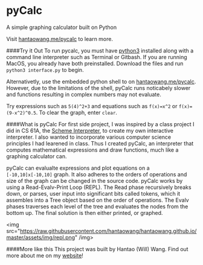 # pyCalc
A simple graphing calculator built on Python

Visit [hantaowang.me/pycalc](http://hantaowang.me/pycalc) to learn more.

####Try it Out
To run pycalc, you must have [python3](https://www.python.org/download/releases/3.0/) installed along with a command line interpreter such as Terminal or Gitbash. If you are running MacOS, you already have both preinstalled. Download the files and run `python3 interface.py` to begin. 

Alternativetly, use the embedded python shell to on [hantaowang.me/pycalc](http://hantaowang.me/pycalc). However, due to the limitations of the shell, pyCalc runs noticabely slower and functions resulting in complex numbers may not evaluate.

Try expressions such as `5(4)^2+3` and equations such as `f(x)=x^2` or `f(x)=(9-x^2)^0.5`. To clear the graph, enter `clear`.

####What is pyCalc
For first side project, I was inspired by a class project I did in CS 61A, the [Scheme Interpreter](https://github.com/hantaowang/schemeinterpreter), to create my own interactive interpreter. I also wanted to incorporate various computer science principles I had learened in class. Thus I created pyCalc, an interpreter that computes mathematical expressions and draw functions, much like a graphing calculator can.

pyCalc can evalualte expressions and plot equations on a `[-10,10]x[-10,10]` graph. It also adheres to the orders of operations and size of the graph can be changed in the source code. pyCalc works by using a Read-Evalv-Print Loop (REPL). The Read phase recursively breaks down, or parses, user input into significant bits called tokens, which it assembles into a Tree object based on the order of operations. The Evalv phases traverses each level of the tree and evaluates the nodes from the bottom up. The final solution is then either printed, or graphed.

<img src="https://raw.githubusercontent.com/hantaowang/hantaowang.github.io/master/assets/img/repl.png" /img>

####More like this
This project was built by Hantao (Will) Wang.
Find out more about me on my [website](hantaowang.me)!
